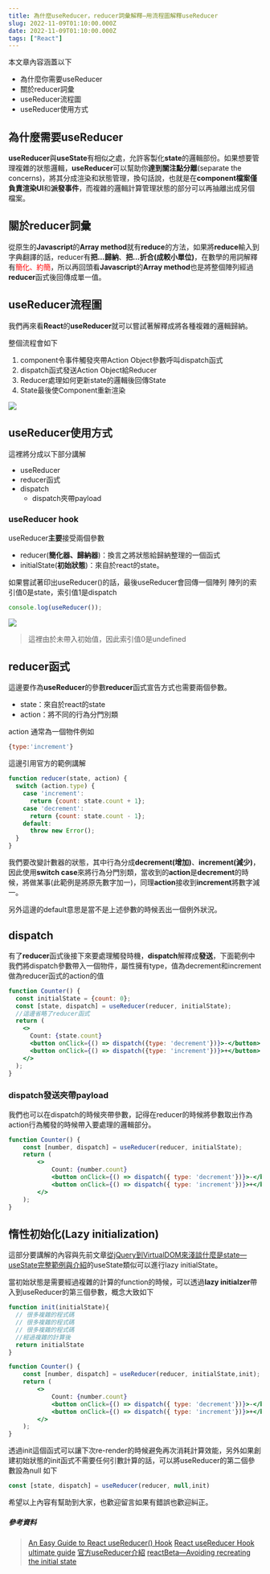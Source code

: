 ```yaml
---
title: 為什麼useReducer，reducer詞彙解釋—用流程圖解釋useReducer
slug: 2022-11-09T01:10:00.000Z
date: 2022-11-09T01:10:00.000Z
tags: ["React"]
---
```


<style> 
.rem25{
font-size:2.5rem;
}
.rem40{
font-size:4.0rem;
}
.red {
color:red;
}
.gray{
background-color:#d3d3d3;
}
</style>

本文章內容涵蓋以下
- 為什麼你需要useReducer
- 關於reducer詞彙
- useReducer流程圖
- useReducer使用方式

## 為什麼需要useReducer

**useReducer**與**useState**有相似之處，允許客製化**state**的邏輯部份。如果想要管理複雜的狀態邏輯，**useReducer**可以幫助你**達到關注點分離**(separate the concerns)，將其分成渲染和狀態管理，換句話說，也就是在**component檔案僅負責渲染UI**和**派發事件**，而複雜的邏輯計算管理狀態的部分可以再抽離出成另個檔案。


## 關於reducer詞彙

從原生的**Javascript**的**Array method**就有**reduce**的方法，如果將**reduce**輸入到字典翻譯的話，reducer有**把...歸納**、**把...折合(成較小單位)**，在數學的用詞解釋有<span class="red">簡化、約簡</span>，所以再回頭看**Javascript**的**Array method**也是將整個陣列經過**reducer**函式後回傳成單一值。


## useReducer流程圖
我們再來看**React**的**useReducer**就可以嘗試著解釋成將各種複雜的邏輯歸納。

整個流程會如下
1. component令事件觸發夾帶Action Object參數呼叫dispatch函式
1. dispatch函式發送Action Object給Reducer
1. Reducer處理如何更新state的邏輯後回傳State
1. State最後使Component重新渲染

![](https://i.imgur.com/U7RILUd.png)

## useReducer使用方式
這裡將分成以下部分講解

- useReducer
- reducer函式
- dispatch
  - dispatch夾帶payload 

### useReducer hook
useReducer**主要**接受兩個參數
- reducer(**簡化器、歸納器**)：換言之將狀態給歸納整理的一個函式
- initialState(**初始狀態**)：來自於react的state。

如果嘗試著印出useReducer()的話，最後useReducer會回傳一個陣列
陣列的索引值0是state，索引值1是dispatch

```javascript
console.log(useReducer());
```
![](https://i.imgur.com/lTPe08x.png)

> 這裡由於未帶入初始值，因此索引值0是undefined

## reducer函式

這邊要作為**useReducer**的參數**reducer**函式宣告方式也需要兩個參數。

- state：來自於react的state
- action：將不同的行為分門別類

action 通常為一個物件例如

```javascript
{type:'increment'}
```

這邊引用官方的範例講解
```jsx
function reducer(state, action) {
  switch (action.type) {
    case 'increment':
      return {count: state.count + 1};
    case 'decrement':
      return {count: state.count - 1};
    default:
      throw new Error();
  }
}
```

我們要改變計數器的狀態，其中行為分成**decrement(增加)**、**increment(減少)**，因此使用**switch case**來將行為分門別類，當收到的**action**是**decrement**的時候，將做某事(此範例是將原先數字加一)，同理**action**接收到**increment**將數字減一。

另外這邊的default意思是當不是上述參數的時候丟出一個例外狀況。

## dispatch 
有了**reducer**函式後接下來要處理觸發時機，**dispatch**解釋成**發送**，下面範例中我們將dispatch參數帶入一個物件，屬性擁有type，值為decrement和increment做為reducer函式的action的值

```jsx
function Counter() {
  const initialState = {count: 0};
  const [state, dispatch] = useReducer(reducer, initialState);
  //這邊省略了reducer函式
  return (
    <>
      Count: {state.count}
      <button onClick={() => dispatch({type: 'decrement'})}>-</button>
      <button onClick={() => dispatch({type: 'increment'})}>+</button>
    </>
  );
}
```

### dispatch發送夾帶payload
我們也可以在dispatch的時候夾帶參數，記得在reducer的時候將參數取出作為action行為觸發的時候帶入要處理的邏輯部分。


```jsx
function Counter() {
    const [number, dispatch] = useReducer(reducer, initialState);
    return (
        <>
            Count: {number.count}
            <button onClick={() => dispatch({ type: 'decrement'})}>-</button>
            <button onClick={() => dispatch({ type: 'increment'})}>+</button>
        </>
    );
}
```

## 惰性初始化(Lazy initialization)

這部分要講解的內容與先前文章[從jQuery到VirtualDOM來淺談什麼是state—useState完整範例與介紹](./2022-10-22%20Sat)的useState類似可以進行lazy initialState。

當初始狀態是需要經過複雜的計算的function的時候，可以透過**lazy initialzer**帶入到useReducer的第三個參數，概念大致如下

```jsx
function init(initialState){
  // 很多複雜的程式碼
  // 很多複雜的程式碼
  // 很多複雜的程式碼
  //經過複雜的計算後
  return initialState
}

function Counter() {
    const [number, dispatch] = useReducer(reducer, initialState,init);
    return (
        <>
            Count: {number.count}
            <button onClick={() => dispatch({ type: 'decrement'})}>-</button>
            <button onClick={() => dispatch({ type: 'increment'})}>+</button>
        </>
    );
}
```

透過init這個函式可以讓下次re-render的時候避免再次消耗計算效能，另外如果創建初始狀態的init函式不需要任何引數計算的話，可以將useReducer的第二個參數設為null
如下

```jsx
const [state, dispatch] = useReducer(reducer, null,init)
```

希望以上內容有幫助到大家，也歡迎留言如果有錯誤也歡迎糾正。

##### 參考資料

> [An Easy Guide to React useReducer() Hook](https://dmitripavlutin.com/react-usereducer/)
> [React useReducer Hook ultimate guide](https://blog.logrocket.com/react-usereducer-hook-ultimate-guide/#reducer-function)
> [官方useReducer介紹](https://zh-hant.reactjs.org/docs/hooks-reference.html#usereducer)
> [reactBeta—Avoiding recreating the initial state](https://beta.reactjs.org/apis/react/useReducer#avoiding-recreating-the-initial-state)
